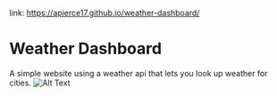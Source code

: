link: https://apierce17.github.io/weather-dashboard/

# Weather Dashboard
A simple website using a weather api that lets you look up weather for cities.
![Alt Text](https://github.com/apierce17/Portfolio/blob/master/Assets/Images/web-screenshot.png)
